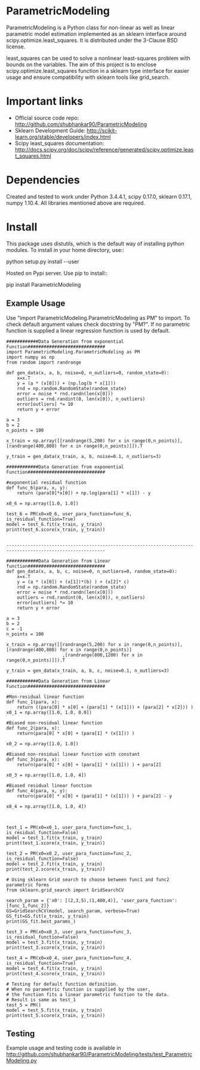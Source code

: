 ParametricModeling
============

ParametricModeling is a Python class for non-linear as well as linear parametric
model estimation implemented as an sklearn interface around scipy.optimize.least_squares. 
It is distributed under the 3-Clause BSD license.

least_squares can be used to solve a nonlinear least-squares problem with bounds 
on the variables.
The aim of this project is to enclose scipy.optimize.least_squares 
function in a sklearn type interface for easier usage and ensure compatibility 
with sklearn tools like grid_search.

Important links
===============

- Official source code repo: http://github.com/shubhankar90/ParametricModeling
- Sklearn Development Guide: http://scikit-learn.org/stable/developers/index.html
- Scipy least_squares documentation: http://docs.scipy.org/doc/scipy/reference/generated/scipy.optimize.least_squares.html

Dependencies
============
Created and tested to work under Python 3.4.4.1, scipy 0.17.0, sklearn 0.17.1, numpy 1.10.4.
All libraries mentioned above are required.

Install
=======

This package uses distutils, which is the default way of installing
python modules. To install in your home directory, use::

  python setup.py install --user

Hosted on Pypi server. Use pip to install::

pip install ParametricModeling


Example Usage
-------------
Use "import ParametricModeling.ParametricModeling as PM" to import.
To check default argument values check docstring by "PM?".
If no parametric function is supplied a linear regression function is used by default.

  
	
	############Data Generation from exponential Function#############################	
	import ParametricModeling.ParametricModeling as PM
	import numpy as np
	from random import randrange

	def gen_data(x, a, b, noise=0, n_outliers=0, random_state=0):
		x=x.T
		y = (a * (x[0])) + (np.log(b * x[1]))
		rnd = np.random.RandomState(random_state)
		error = noise * rnd.randn(len(x[0]))
		outliers = rnd.randint(0, len(x[0]), n_outliers)
		error[outliers] *= 10
		return y + error

	a = 3
	b = 2
	n_points = 100

	x_train = np.array([[randrange(5,200) for x in range(0,n_points)],[randrange(400,800) for x in range(0,n_points)]]).T

	y_train = gen_data(x_train, a, b, noise=0.1, n_outliers=3)

	############Data Generation from exponential Function#############################

	#exponential residual function
	def func_6(para, x, y):
		return (para[0]*x[0]) + np.log(para[1] * x[1]) - y

	x0_6 = np.array([1.0, 1.0])

	test_6 = PM(x0=x0_6, user_para_function=func_6, is_residual_function=True)
	model = test_6.fit(x_train, y_train)
	print(test_6.score(x_train, y_train))


	-----------------------------------------------------------------------------------------------------------

	############Data Generation from Linear function#############################    
	def gen_data(x, a, b, c, noise=0, n_outliers=0, random_state=0):
		x=x.T
		y = (a * (x[0]) + (x[1])*(b) ) + (x[2]* c)
		rnd = np.random.RandomState(random_state)
		error = noise * rnd.randn(len(x[0]))
		outliers = rnd.randint(0, len(x[0]), n_outliers)
		error[outliers] *= 10
		return y + error

	a = 3
	b = 2
	c = -1
	n_points = 100

	x_train = np.array([[randrange(5,200) for x in range(0,n_points)],[randrange(400,800) for x in range(0,n_points)]
						 ,[randrange(800,1200) for x in range(0,n_points)]]).T

	y_train = gen_data(x_train, a, b, c, noise=0.1, n_outliers=3)

	############Data Generation from Linear Function#############################

	#Mon-residual linear function
	def func_1(para, x):
		return ((para[0] * x[0] + (para[1] * (x[1])) + (para[2] * x[2])) )
	x0_1 = np.array([1.0, 1.0, 0.0])

	#Biased non-residual linear function    
	def func_2(para, x):
		return(para[0] * x[0] + (para[1] * (x[1])) )

	x0_2 = np.array([1.0, 1.0])

	#Biased non-residual linear function with constant   
	def func_3(para, x):
		return(para[0] * x[0] + (para[1] * (x[1])) ) + para[2]

	x0_3 = np.array([1.0, 1.0, 4])
		
	#Biased residual linear function    
	def func_4(para, x, y):
		return(para[0] * x[0] + (para[1] * (x[1])) ) + para[2] - y

	x0_4 = np.array([1.0, 1.0, 4])



	test_1 = PM(x0=x0_1, user_para_function=func_1, is_residual_function=False)
	model = test_1.fit(x_train, y_train)
	print(test_1.score(x_train, y_train))

	test_2 = PM(x0=x0_2, user_para_function=func_2, is_residual_function=False)
	model = test_2.fit(x_train, y_train)
	print(test_2.score(x_train, y_train))

	# Using sklearn Grid search to choose between func1 and func2 parametric forms
	from sklearn.grid_search import GridSearchCV

	search_param = {'x0': [(2,3,5),(1,400,4)], 'user_para_function':[func_1,func_2]}
	GS=GridSearchCV(model, search_param, verbose=True)
	GS_fit=GS.fit(x_train, y_train)
	print(GS_fit.best_params_)    

	test_3 = PM(x0=x0_3, user_para_function=func_3, is_residual_function=False)
	model = test_3.fit(x_train, y_train)
	print(test_3.score(x_train, y_train))

	test_4 = PM(x0=x0_4, user_para_function=func_4, is_residual_function=True)
	model = test_4.fit(x_train, y_train)
	print(test_4.score(x_train, y_train))

	# Testing for default function definition.
	# When no parametric function is supplied by the user,
	# the function fits a linear parametric function to the data.
	# Result is same as test_1
	test_5 = PM()
	model = test_5.fit(x_train, y_train)
	print(test_5.score(x_train, y_train))


Testing
-------

Example usage and testing code is available in http://github.com/shubhankar90/ParametricModeling/tests/test_ParametricModeling.py
